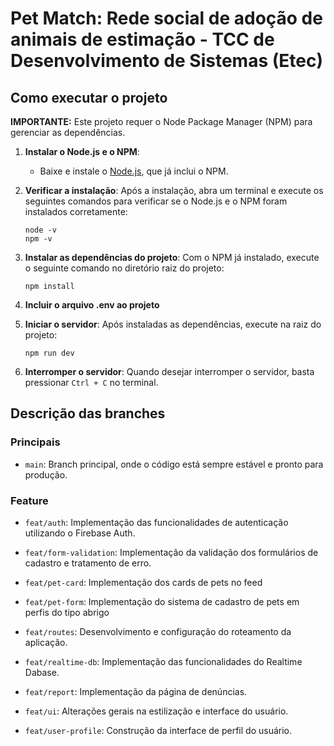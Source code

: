 # Pet Match: Rede social de adoção de animais de estimação - TCC de Desenvolvimento de Sistemas (Etec)

## Como executar o projeto

**IMPORTANTE:** Este projeto requer o Node Package Manager (NPM) para gerenciar as dependências.

1. **Instalar o Node.js e o NPM**:
   - Baixe e instale o [Node.js](https://nodejs.org/), que já inclui o NPM.
2. **Verificar a instalação**:
   Após a instalação, abra um terminal e execute os seguintes comandos para verificar se o Node.js e o NPM foram instalados corretamente:

   ```shell
   node -v
   npm -v

   ```

3. **Instalar as dependências do projeto**: Com o NPM já instalado, execute o seguinte comando no diretório raiz do projeto:

   ```shell
   npm install
   ```

4. **Incluir o arquivo .env ao projeto**
   

5. **Iniciar o servidor**: Após instaladas as dependências, execute na raiz do projeto:

   ```shell
   npm run dev
   ```

6. **Interromper o servidor**: Quando desejar interromper o servidor, basta pressionar `Ctrl + C` no terminal.

## Descrição das branches

### Principais

- `main`: Branch principal, onde o código está sempre estável e pronto para produção.

### Feature

- `feat/auth`: Implementação das funcionalidades de autenticação utilizando o Firebase Auth.

- `feat/form-validation`: Implementação da validação dos formulários de cadastro e tratamento de erro.

- `feat/pet-card`: Implementação dos cards de pets no feed

- `feat/pet-form`: Implementação do sistema de cadastro de pets em perfis do tipo abrigo

- `feat/routes`: Desenvolvimento e configuração do roteamento da aplicação.

- `feat/realtime-db`: Implementação das funcionalidades do Realtime Dabase.

- `feat/report`: Implementação da página de denúncias.

- `feat/ui`: Alterações gerais na estilização e interface do usuário.

- `feat/user-profile`: Construção da interface de perfil do usuário.
